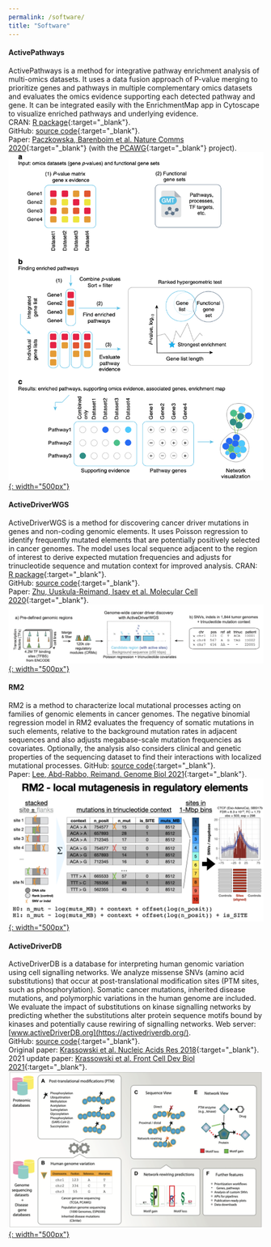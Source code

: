 ```yaml
---
permalink: /software/
title: "Software"
---
```


#### ActivePathways

ActivePathways is a method for integrative pathway enrichment analysis of multi-omics datasets. It uses a data fusion approach of P-value merging to prioritize genes and pathways in multiple complementary omics datasets and evaluates the omics evidence supporting each detected pathway and gene. It can be integrated easily with the EnrichmentMap app in Cytoscape to visualize enriched pathways and underlying evidence.  
CRAN: [R package](https://cran.r-project.org/web/packages/ActivePathways/index.html){:target="_blank"}.  
GitHub: [source code](https://github.com/reimandlab/ActivePathways){:target="_blank"}.  
Paper: [Paczkowska, Barenboim et al. Nature Comms 2020](https://www.nature.com/articles/s41467-019-13983-9){:target="_blank"} (with the [PCAWG](https://nature.com/articles/s41586-020-1969-6){:target="_blank"} project).  
[![ActivePathways](/assets/images/research/ActivePathways_overview.png){: width="500px"}](/assets/images/research/ActivePathways_overview.png)


#### ActiveDriverWGS

ActiveDriverWGS is a method for discovering cancer driver mutations in genes and non-coding genomic elements. It uses Poisson regression to identify frequently mutated elements that are potentially positively selected in cancer genomes. The model uses local sequence adjacent to the region of interest to derive expected mutation frequencies and adjusts for trinucleotide sequence and mutation context for improved analysis. 
CRAN: [R package](https://cran.r-project.org/web/packages/ActiveDriverWGS/index.html){:target="_blank"}.  
GitHub: [source code](https://github.com/reimandlab/ActiveDriverWGSR){:target="_blank"}.  
Paper: [Zhu, Uuskula-Reimand, Isaev et al. Molecular Cell 2020](https://www.sciencedirect.com/science/article/pii/S1097276519309578){:target="_blank"}.  
[![ActiveDriverWGS](/assets/images/research/ActiveDriverWGS_overview.png){: width="500px"}](/assets/images/research/ActiveDriverWGS_overview.png)


#### RM2

RM2 is a method to characterize local mutational processes acting on families of genomic elements in cancer genomes. The negative binomial regression model in RM2 evaluates the frequency of somatic mutations in such elements, relative to the background mutation rates in adjacent sequences and also adjusts megabase-scale mutation frequencies as covariates. Optionally, the analysis also considers clinical and genetic properties of the sequencing dataset to find their interactions with localized mutational processes.
GitHub: [source code](https://github.com/reimandlab/RM2){:target="_blank"}.  
Paper: [Lee, Abd-Rabbo, Reimand. Genome Biol 2021](https://genomebiology.biomedcentral.com/articles/10.1186/s13059-021-02318-x){:target="_blank"}.  
[![RM2](/assets/images/research/RM2.001.png){: width="500px"}](/assets/images/research/RM2.001.png)


#### ActiveDriverDB

ActiveDriverDB is a database for interpreting human genomic variation using cell signalling networks. We analyze missense SNVs (amino acid substitutions) that occur at post-translational modification sites (PTM sites, such as phosphorylation). Somatic cancer mutations, inherited disease mutations, and polymorphic variations in the human genome are included. We evaluate the impact of substitutions on kinase signalling networks by predicting whether the substitutions alter protein sequence motifs bound by kinases and potentially cause rewiring of signalling networks.
Web server: [www.activeDriverDB.org](https://activedriverdb.org/).  
GitHub: [source code](https://github.com/reimandlab/ActiveDriverDB){:target="_blank"}.  
Original paper: [Krassowski et al. Nucleic Acids Res 2018](https://academic.oup.com/nar/article/46/D1/D901/4566599){:target="_blank"}.  
2021 update paper: [Krassowski et al. Front Cell Dev Biol 2021](https://www.frontiersin.org/articles/10.3389/fcell.2021.626821/full){:target="_blank"}.  
[![ActiveDriverDB](/assets/images/research/ActiveDriverDB_overview.png){: width="500px"}](/assets/images/research/ActiveDriverDB_overview.png)
